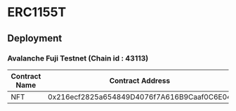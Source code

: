 # ERC1155T



## Deployment

### Avalanche Fuji Testnet (Chain id : 43113)

Contract Name | Contract Address 
--- | ---  
NFT | 0x216ecf2825a654849D4076f7A616B9Caaf0C6E04
